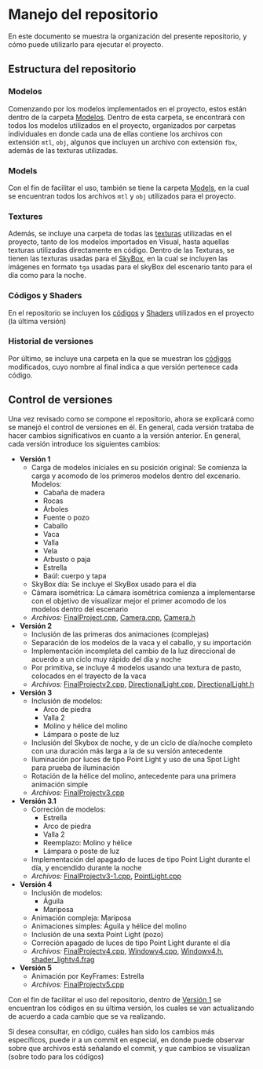 # Manejo del repositorio
En este documento se muestra la organización del presente repositorio, y cómo puede utilizarlo para ejecutar el proyecto.

## Estructura del repositorio
### Modelos
Comenzando por los modelos implementados en el proyecto, estos están dentro de la carpeta [Modelos](/Modelos). Dentro de esta carpeta, 
se encontrará con todos los modelos utilizados en el proyecto, organizados por carpetas individuales en donde cada una de ellas contiene
los archivos con extensión `mtl`, `obj`, algunos que incluyen un archivo con extensión `fbx`, además de las texturas utilizadas.

### Models
Con el fin de facilitar el uso, también se tiene la carpeta [Models](/Models), en la cual se encuentran todos los archivos `mtl` y `obj`
utilizados para el proyecto.

### Textures
Además, se incluye una carpeta de todas las [texturas](Textures) utilizadas en el proyecto, tanto de los modelos importados en Visual, hasta aquellas
texturas utilizadas directamente en código. Dentro de las Texturas, se tienen las texturas usadas para el [SkyBox](/Textures/Skybox), en la cual se
incluyen las imágenes en formato `tga` usadas para el skyBox del escenario tanto para el día como para la noche.

### Códigos y Shaders
En el repositorio se incluyen los [códigos](/Version1) y [Shaders](/Version1/shaders) utilizados en el proyecto (la última versión)

### Historial de versiones
Por último, se incluye una carpeta en la que se muestran los [códigos](Versiones) modificados, cuyo nombre al final indica a que versión pertenece
cada código.

## Control de versiones
Una vez revisado como se compone el repositorio, ahora se explicará como se manejó el control de versiones en él. En general, cada versión trataba
de hacer cambios significativos en cuanto a la versión anterior. En general, cada versión introduce los siguientes cambios:
- **Versión 1**
  - Carga de modelos iniciales en su posición original: Se comienza la carga y acomodo de los primeros modelos dentro del excenario. Modelos:
    - Cabaña de madera
    - Rocas
    - Árboles
    - Fuente o pozo
    - Caballo
    - Vaca
    - Valla
    - Vela
    - Arbusto o paja
    - Estrella
    - Baúl: cuerpo y tapa
  - SkyBox día: Se incluye el SkyBox usado para el día
  - Cámara isométrica: La cámara isométrica comienza a implementarse con el objetivo de visualizar mejor el primer acomodo de los modelos dentro del escenario
  - *Archivos:* [FinalProject.cpp](/Versiones/FinalProject.cpp), [Camera.cpp](/Version1/Camera.cpp), [Camera.h](/Version1/Camera.h)
- **Versión 2**
  - Inclusión de las primeras dos animaciones (complejas)
  - Separación de los modelos de la vaca y el caballo, y su importación
  - Implementación incompleta del cambio de la luz direccional de acuerdo a un ciclo muy rápido del día y noche
  - Por primitiva, se incluye 4 modelos usando una textura de pasto, colocados en el trayecto de la vaca
  - *Archivos:* [FinalProjectv2.cpp](/Versiones/FinalProjectv2.cpp), [DirectionalLight.cpp](/Version1/DirectionalLight.cpp), [DirectionalLight.h](/Version1/DirectionalLight.h)
- **Versión 3**
  - Inclusión de modelos:
    - Arco de piedra
    - Valla 2
    - Molino y hélice del molino
    - Lámpara o poste de luz
  - Inclusión del Skybox de noche, y de un ciclo de día/noche completo con una duración más larga a la de su versión antecedente
  - Iluminación por luces de tipo Point Light y uso de una Spot Light para prueba de iluminación
  - Rotación de la hélice del molino, antecedente para una primera animación simple
  - *Archivos:* [FinalProjectv3.cpp](/Versiones/FinalProjectv3.cpp)
- **Versión 3.1**
  - Correción de modelos:
    - Estrella
    - Arco de piedra
    - Valla 2
    - Reemplazo: Molino y hélice
    - Lámpara o poste de luz
  - Implementación del apagado de luces de tipo Point Light durante el día, y encendido durante la noche
  - *Archivos:* [FinalProjectv3-1.cpp](/Versiones/FinalProjectv3-1.cpp), [PointLight.cpp](/Versiones/PointLight.cpp)
- **Versión 4**
  - Inclusión de modelos:
    - Águila
    - Mariposa
  - Animación compleja: Mariposa
  - Animaciones simples: Águila y hélice del molino
  - Inclusión de una sexta Point Light (pozo)
  - Correción apagado de luces de tipo Point Light durante el día
  - *Archivos:* [FinalProjectv4.cpp](/Versiones/FinalProjectv4.cpp), [Windowv4.cpp](/Versiones/Windowv4.cpp), [Windowv4.h](/Versiones/Windowv4.h), [shader_lightv4.frag](/Versiones/shader_lightv4.frag)
- **Versión 5**
  - Animación por KeyFrames: Estrella
  - *Archivos:* [FinalProjectv5.cpp](/Versiones/FinalProjectv5.cpp)

Con el fin de facilitar el uso del repositorio, dentro de [Versión 1](/Version1) se encuentran los códigos en su última versión,
los cuales se van actualizando de acuerdo a cada cambio que se va realizando.

Si desea consultar, en código, cuáles han sido los cambios más específicos, puede ir a un commit en especial, en donde puede observar sobre
que archivos está señalando el commit, y que cambios se visualizan (sobre todo para los códigos)

